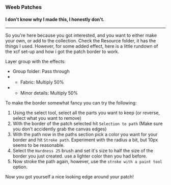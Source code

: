 ### Weeb Patches
#### I don't know why I made this, I honestly don't.
------------
So you're here because you got interested, and you want to either make your own, or add to the collection. Check the Resource folder, it has the things I used.  However, for some added effect, here is a little rundown of the xcf set-up and how i got the patch border to work.

Layer group with the effects:
- Group folder: Pass through
- - Fabric: Multiply 50%
- - Minor details: Multiply 50%

To make the border somewhat fancy you can try the following:
1. Using the select tool, select all the parts you want to keep (or reverse, select what you want to remove)
2. With the border of the patch selected hit `Selection to path` (Make sure you don't accidently grab the canvas edges)
3. With the path now in the paths section pick a color you want for your border and hit `Stroke path`. Experiment with the radius a bit, but 10px seems to be reasonable.
4. Select the `Hardness 25` brush and set it's size to half the size of the border you just created. use a lighter color then you had before.
5. Now stroke the path again, however, use the `stroke with a paint tool` option.

Now you got yourself a nice looking edge around your patch!
